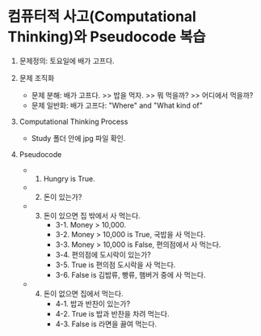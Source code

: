 # 컴퓨터적 사고(Computational Thinking)와 Pseudocode 복습

1. 문제정의: 토요일에 배가 고프다.

2. 문제 조직화
    - 문제 분해: 배가 고프다. >> 밥을 먹자. >> 뭐 먹을까? >> 어디에서 먹을까?
    - 문제 일반화: 배가 고프다: "Where" and "What kind of"

3. Computational Thinking Process
    - Study 폴더 안에 jpg 파일 확인.

4. Pseudocode
    - 1. Hungry is True.
    - 2. 돈이 있는가?
    - 3. 돈이 있으면 집 밖에서 사 먹는다.
            - 3-1. Money > 10,000.
            - 3-2. Money > 10,000 is True, 국밥을 사 먹는다. 
            - 3-3. Money > 10,000 is False, 편의점에서 사 먹는다.
            - 3-4. 편의점에 도시락이 있는가?
            - 3-5. True is 편의점 도시락을 사 먹는다.
            - 3-6. False is 김밥류, 빵류, 햄버거 중에 사 먹는다.
    - 4. 돈이 없으면 집에서 먹는다.
            - 4-1. 밥과 반찬이 있는가?
            - 4-2. True is 밥과 반찬을 차려 먹는다.
            - 4-3. False is 라면을 끓여 먹는다.
